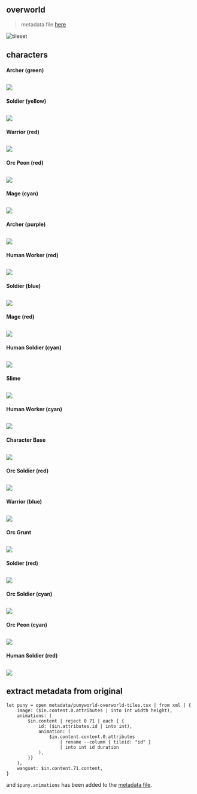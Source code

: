## overworld
> metadata file [here][metadata file]

![tileset](assets/punyworld-overworld-tileset.png)

## characters
#### Archer (green)
![](assets/puny-characters/Archer-Green.png)
---

#### Soldier (yellow)
![](assets/puny-characters/Soldier-Yellow.png)
---

#### Warrior (red)
![](assets/puny-characters/Warrior-Red.png)
---

#### Orc Peon (red)
![](assets/puny-characters/Orc-Peon-Red.png)
---

#### Mage (cyan)
![](assets/puny-characters/Mage-Cyan.png)
---

#### Archer (purple)
![](assets/puny-characters/Archer-Purple.png)
---

#### Human Worker (red)
![](assets/puny-characters/Human-Worker-Red.png)
---

#### Soldier (blue)
![](assets/puny-characters/Soldier-Blue.png)
---

#### Mage (red)
![](assets/puny-characters/Mage-Red.png)
---

#### Human Soldier (cyan)
![](assets/puny-characters/Human-Soldier-Cyan.png)
---

#### Slime
![](assets/puny-characters/Slime.png)
---

#### Human Worker (cyan)
![](assets/puny-characters/Human-Worker-Cyan.png)
---

#### Character Base
![](assets/puny-characters/Character-Base.png)
---

#### Orc Soldier (red)
![](assets/puny-characters/Orc-Soldier-Red.png)
---

#### Warrior (blue)
![](assets/puny-characters/Warrior-Blue.png)
---

#### Orc Grunt
![](assets/puny-characters/Orc-Grunt.png)
---

#### Soldier (red)
![](assets/puny-characters/Soldier-Red.png)
---

#### Orc Soldier (cyan)
![](assets/puny-characters/Orc-Soldier-Cyan.png)
---

#### Orc Peon (cyan)
![](assets/puny-characters/Orc-Peon-Cyan.png)
---

#### Human Soldier (red)
![](assets/puny-characters/Human-Soldier-Red.png)
---

## extract metadata from original
```nushell
let puny = open metadata/punyworld-overworld-tiles.tsx | from xml | {
    image: ($in.content.0.attributes | into int width height),
    animations: (
        $in.content | reject 0 71 | each { {
            id: ($in.attributes.id | into int),
            animation: (
                $in.content.content.0.attributes
                    | rename --column { tileid: "id" }
                    | into int id duration
            ),
        }}
    ),
    wangset: $in.content.71.content,
}
```

and `$puny.animations` has been added to the [metadata file].

[metadata file]: metadata/punyworld.json
